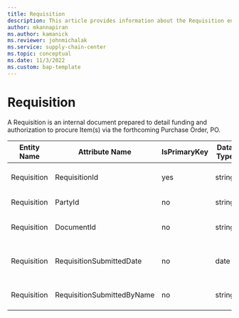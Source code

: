 ```yaml
---
title: Requisition
description: This article provides information about the Requisition entity.
author: mkannapiran
ms.author: kamanick
ms.reviewer: johnmichalak
ms.service: supply-chain-center
ms.topic: conceptual
ms.date: 11/3/2022
ms.custom: bap-template
---
```


# Requisition

A Requisition is an internal document prepared to detail funding and authorization to procure Item(s) via the forthcoming Purchase Order, PO.

| **Entity Name** | **Attribute Name** | **IsPrimaryKey** | **Data Type** | **Data Length** | **Description** |
| --- | --- | --- | --- | --- | --- |
| Requisition | RequisitionId | yes | string | 36 | The unique identifier of a Requisition. |
| Requisition | PartyId | no | string | 36 | The unique identifier of a Party. |
| Requisition | DocumentId | no | string | 36 | The unique identifier of a Document. |
| Requisition | RequisitionSubmittedDate | no | date | 8 | The date that the Requisition was submitted for approval/fulfillment. |
| Requisition | RequisitionSubmittedByName | no | string | 128 | The name of the person submitting the Requisition.. |
